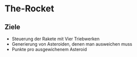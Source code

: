 # The-Rocket

## Ziele
- Steuerung der Rakete mit Vier Triebwerken
- Generierung von Asteroiden, denen man ausweichen muss
- Punkte pro ausgewichenem Asteroid 
